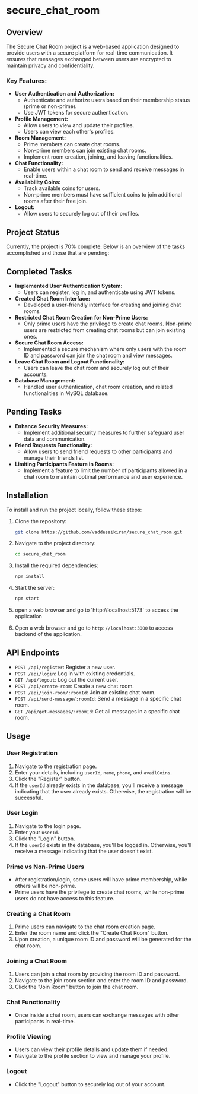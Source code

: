 ﻿# secure_chat_room

## Overview
The Secure Chat Room project is a web-based application designed to provide users with a secure platform for real-time communication. It ensures that messages exchanged between users are encrypted to maintain privacy and confidentiality.

### Key Features:
- **User Authentication and Authorization:**
  - Authenticate and authorize users based on their membership status (prime or non-prime).
  - Use JWT tokens for secure authentication.
- **Profile Management:**
  - Allow users to view and update their profiles.
  - Users can view each other's profiles.
- **Room Management:**
  - Prime members can create chat rooms.
  - Non-prime members can join existing chat rooms.
  - Implement room creation, joining, and leaving functionalities.
- **Chat Functionality:**
  - Enable users within a chat room to send and receive messages in real-time.
- **Availability Coins:**
  - Track available coins for users.
  - Non-prime members must have sufficient coins to join additional rooms after their free join.
- **Logout:**
  - Allow users to securely log out of their profiles.


## Project Status
Currently, the project is 70% complete. Below is an overview of the tasks accomplished and those that are pending:

## Completed Tasks
- **Implemented User Authentication System:**
  - Users can register, log in, and authenticate using JWT tokens.
- **Created Chat Room Interface:**
  - Developed a user-friendly interface for creating and joining chat rooms.
- **Restricted Chat Room Creation for Non-Prime Users:**
  - Only prime users have the privilege to create chat rooms. Non-prime users are restricted from creating chat rooms but can join existing ones.
- **Secure Chat Room Access:**
  - Implemented a secure mechanism where only users with the room ID and password can join the chat room and view messages.
- **Leave Chat Room and Logout Functionality:**
  - Users can leave the chat room and securely log out of their accounts.
- **Database Management:**
  - Handled user authentication, chat room creation, and related functionalities in MySQL database.


## Pending Tasks
- **Enhance Security Measures:**
  - Implement additional security measures to further safeguard user data and communication.
- **Friend Requests Functionality:**
  - Allow users to send friend requests to other participants and manage their friends list.
- **Limiting Participants Feature in Rooms:**
  - Implement a feature to limit the number of participants allowed in a chat room to maintain optimal performance and user experience.


## Installation
To install and run the project locally, follow these steps:

1. Clone the repository:
    ```bash
    git clone https://github.com/vaddesaikiran/secure_chat_room.git
    ```

2. Navigate to the project directory:
    ```bash
    cd secure_chat_room
    ```

3. Install the required dependencies:
    ```bash
    npm install
    ```

4. Start the server:
    ```bash
    npm start
    ```

5. open a web browser and go to 'http://localhost:5173' to access the application
6. Open a web browser and go to `http://localhost:3000` to access backend of  the application.

## API Endpoints
- `POST /api/register`: Register a new user.
- `POST /api/login`: Log in with existing credentials.
- `GET /api/logout`: Log out the current user.
- `POST /api/create-room`: Create a new chat room.
- `POST /api/join-room/:roomId`: Join an existing chat room.
- `POST /api/send-message/:roomId`: Send a message in a specific chat room.
- `GET /api/get-messages/:roomId`: Get all messages in a specific chat room.

## Usage

### User Registration
1. Navigate to the registration page.
2. Enter your details, including `userId`, `name`, `phone`, and `availCoins`.
3. Click the "Register" button.
4. If the `userId` already exists in the database, you'll receive a message indicating that the user already exists. Otherwise, the registration will be successful.

### User Login
1. Navigate to the login page.
2. Enter your `userId`.
3. Click the "Login" button.
4. If the `userId` exists in the database, you'll be logged in. Otherwise, you'll receive a message indicating that the user doesn't exist.

### Prime vs Non-Prime Users
- After registration/login, some users will have prime membership, while others will be non-prime.
- Prime users have the privilege to create chat rooms, while non-prime users do not have access to this feature.

### Creating a Chat Room
1. Prime users can navigate to the chat room creation page.
2. Enter the room name and click the "Create Chat Room" button.
3. Upon creation, a unique room ID and password will be generated for the chat room.

### Joining a Chat Room
1. Users can join a chat room by providing the room ID and password.
2. Navigate to the join room section and enter the room ID and password.
3. Click the "Join Room" button to join the chat room.

### Chat Functionality
- Once inside a chat room, users can exchange messages with other participants in real-time.

### Profile Viewing
- Users can view their profile details and update them if needed.
- Navigate to the profile section to view and manage your profile.

### Logout
- Click the "Logout" button to securely log out of your account.

